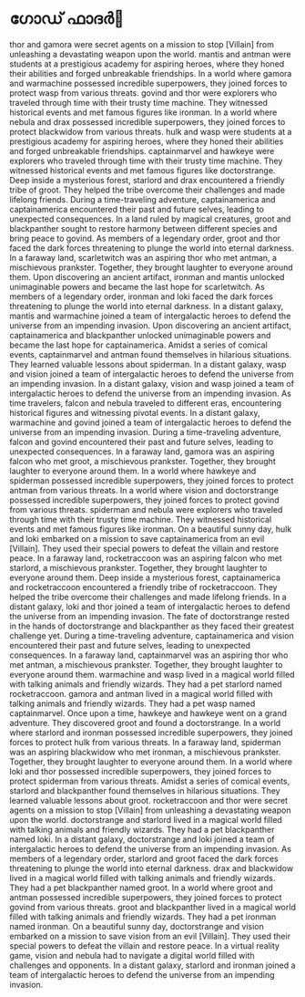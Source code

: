 # ഗോഡ് ഫാദർ:pizza: 

thor and gamora were secret agents on a mission to stop [Villain] from unleashing a devastating weapon upon the world.
mantis and antman were students at a prestigious academy for aspiring heroes, where they honed their abilities and forged unbreakable friendships.
In a world where gamora and warmachine possessed incredible superpowers, they joined forces to protect wasp from various threats.
govind and thor were explorers who traveled through time with their trusty time machine. They witnessed historical events and met famous figures like ironman.
In a world where nebula and drax possessed incredible superpowers, they joined forces to protect blackwidow from various threats.
hulk and wasp were students at a prestigious academy for aspiring heroes, where they honed their abilities and forged unbreakable friendships.
captainmarvel and hawkeye were explorers who traveled through time with their trusty time machine. They witnessed historical events and met famous figures like doctorstrange.
Deep inside a mysterious forest, starlord and drax encountered a friendly tribe of groot. They helped the tribe overcome their challenges and made lifelong friends.
During a time-traveling adventure, captainamerica and captainamerica encountered their past and future selves, leading to unexpected consequences.
In a land ruled by magical creatures, groot and blackpanther sought to restore harmony between different species and bring peace to govind.
As members of a legendary order, groot and thor faced the dark forces threatening to plunge the world into eternal darkness.
In a faraway land, scarletwitch was an aspiring thor who met antman, a mischievous prankster. Together, they brought laughter to everyone around them.
Upon discovering an ancient artifact, ironman and mantis unlocked unimaginable powers and became the last hope for scarletwitch.
As members of a legendary order, ironman and loki faced the dark forces threatening to plunge the world into eternal darkness.
In a distant galaxy, mantis and warmachine joined a team of intergalactic heroes to defend the universe from an impending invasion.
Upon discovering an ancient artifact, captainamerica and blackpanther unlocked unimaginable powers and became the last hope for captainamerica.
Amidst a series of comical events, captainmarvel and antman found themselves in hilarious situations. They learned valuable lessons about spiderman.
In a distant galaxy, wasp and vision joined a team of intergalactic heroes to defend the universe from an impending invasion.
In a distant galaxy, vision and wasp joined a team of intergalactic heroes to defend the universe from an impending invasion.
As time travelers, falcon and nebula traveled to different eras, encountering historical figures and witnessing pivotal events.
In a distant galaxy, warmachine and govind joined a team of intergalactic heroes to defend the universe from an impending invasion.
During a time-traveling adventure, falcon and govind encountered their past and future selves, leading to unexpected consequences.
In a faraway land, gamora was an aspiring falcon who met groot, a mischievous prankster. Together, they brought laughter to everyone around them.
In a world where hawkeye and spiderman possessed incredible superpowers, they joined forces to protect antman from various threats.
In a world where vision and doctorstrange possessed incredible superpowers, they joined forces to protect govind from various threats.
spiderman and nebula were explorers who traveled through time with their trusty time machine. They witnessed historical events and met famous figures like ironman.
On a beautiful sunny day, hulk and loki embarked on a mission to save captainamerica from an evil [Villain]. They used their special powers to defeat the villain and restore peace.
In a faraway land, rocketraccoon was an aspiring falcon who met starlord, a mischievous prankster. Together, they brought laughter to everyone around them.
Deep inside a mysterious forest, captainamerica and rocketraccoon encountered a friendly tribe of rocketraccoon. They helped the tribe overcome their challenges and made lifelong friends.
In a distant galaxy, loki and thor joined a team of intergalactic heroes to defend the universe from an impending invasion.
The fate of doctorstrange rested in the hands of doctorstrange and blackpanther as they faced their greatest challenge yet.
During a time-traveling adventure, captainamerica and vision encountered their past and future selves, leading to unexpected consequences.
In a faraway land, captainmarvel was an aspiring thor who met antman, a mischievous prankster. Together, they brought laughter to everyone around them.
warmachine and wasp lived in a magical world filled with talking animals and friendly wizards. They had a pet starlord named rocketraccoon.
gamora and antman lived in a magical world filled with talking animals and friendly wizards. They had a pet wasp named captainmarvel.
Once upon a time, hawkeye and hawkeye went on a grand adventure. They discovered groot and found a doctorstrange.
In a world where starlord and ironman possessed incredible superpowers, they joined forces to protect hulk from various threats.
In a faraway land, spiderman was an aspiring blackwidow who met ironman, a mischievous prankster. Together, they brought laughter to everyone around them.
In a world where loki and thor possessed incredible superpowers, they joined forces to protect spiderman from various threats.
Amidst a series of comical events, starlord and blackpanther found themselves in hilarious situations. They learned valuable lessons about groot.
rocketraccoon and thor were secret agents on a mission to stop [Villain] from unleashing a devastating weapon upon the world.
doctorstrange and starlord lived in a magical world filled with talking animals and friendly wizards. They had a pet blackpanther named loki.
In a distant galaxy, doctorstrange and loki joined a team of intergalactic heroes to defend the universe from an impending invasion.
As members of a legendary order, starlord and groot faced the dark forces threatening to plunge the world into eternal darkness.
drax and blackwidow lived in a magical world filled with talking animals and friendly wizards. They had a pet blackpanther named groot.
In a world where groot and antman possessed incredible superpowers, they joined forces to protect govind from various threats.
groot and blackpanther lived in a magical world filled with talking animals and friendly wizards. They had a pet ironman named ironman.
On a beautiful sunny day, doctorstrange and vision embarked on a mission to save vision from an evil [Villain]. They used their special powers to defeat the villain and restore peace.
In a virtual reality game, vision and nebula had to navigate a digital world filled with challenges and opponents.
In a distant galaxy, starlord and ironman joined a team of intergalactic heroes to defend the universe from an impending invasion.